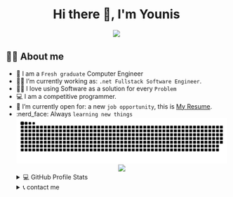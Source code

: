 <div align='center'>
 <h1>Hi there 👋, I'm Younis</h1>
</div>
<p align="center">
  <a href="https://github.com/DenverCoder1/readme-typing-svg"><img src="https://readme-typing-svg.herokuapp.com?lines=.Net+Developer;React+Native+Developer;Computer+Engineering+Student;Competitive+Programmer;DS%20|%20Algorithms%20|%20OOP%20;Always%20learning%20new%20things&center=true&width=500&height=50"></a>
</p>
<h2>💁‍♂️ About me </h2>
 <ul>
 <li>🏫 I am a <code>Fresh graduate</code> Computer Engineer</li>
 <li>👨‍🎓 I’m currently working as: <code>.net Fullstack Software Engineer</code>.</li>
 <li>👨‍💻 I love using Software as a solution for every <code>Problem</code></li>
 <li>💻 I am a competitive programmer.</li>
 <li> 🤔 I’m currently open for: a new <code>job opportunity</code>, this is <a href="https://drive.google.com/file/d/1W-cgVj0EuwfsKCZ-ISm6h6Hmx1BysRhF/view?usp=drive_link">My Resume</a>.</li>
<li>:nerd_face: Always <code>learning new things</code></li>
<div align="center">
  <a href="https://github.com/AhmedYounis20">
  <img  src="https://github.com/1999AZZAR/1999AZZAR/blob/main/resources/img/grid-snake.svg"
       alt="snake" /></a>
       <br>
  <img  src="https://komarev.com/ghpvc/?username=AhmedYounis20"/>

</div>
<details> 
  <summary>💻 GitHub Profile Stats</summary>
  <div>
    <h2 align="center"> 📊 Github stats </h2>
      <br/>
        <p align="center">
          <a href="https://github.com/AhmedYounis20/">
          <img src="https://github-readme-stats.vercel.app/api/top-langs/?username=AhmedYounis20&langs_count=6&theme=onedark&layout=compact&hide_border=true" alt="AhmedYounis20 :: Top Langs" /></a>
        </p>
        <p align="center">
          <a href="https://github.com/AhmedYounis20/">
          <img width="49.5%" src="https://github-readme-stats.vercel.app/api?username=AhmedYounis20&show_icons=true&theme=onedark&hide_border=true" />
          <img width="49.5%" src="https://github-readme-streak-stats.herokuapp.com/?user=AhmedYounis20&theme=onedark&hide_border=true" />
          </a>
       </p>
     <br>
  </div>    
   
</details>
<details>

  <summary>📞 contact me</summary>
<div>
  <samp>
    <h2 align="center">😎 you can reach me by:</h2>
      <hr>
    <p align="center">
      <a href="https://www.linkedin.com/in/ahmed-younis-59a2b1200/" target="blank"><img align="center"
         src="https://img.shields.io/badge/linkedin-%231DA1F2.svg?style=for-the-badge&logo=linkedin&logoColor=white"
         alt="azzar" height="30"/></a>
      <a href="https://www.facebook.com/20Younis02/" target="blank"><img align="center"
         src="https://img.shields.io/badge/facebook-4267B2.svg?style=for-the-badge&logo=facebook&logoColor=white"
         alt="azzar" height="30"/></a>
      <a href="https://mailto:Ahmed.M.Younis20@gmail.com" target="blank"><img align="center"
         src="https://img.shields.io/badge/gmail-EA4335.svg?style=for-the-badge&logo=gmail&logoColor=white"
         alt="azzar" height="30"/></a>
    </p>
  <p align="center">
      <a href="https://wa.me/+201098015491" target="blank"><img align="center"
         src="https://img.shields.io/badge/whatsapp-4B7F1.svg?style=for-the-badge&logo=whatsapp&logoColor=white"
         alt="azzar" height="30"/></a>
    </p>
  </samp>
</div>
</details>
<br>

<!--
**AhmedYounis20/AhmedYounis20** is a ✨ _special_ ✨ repository because its `README.md` (this file) appears on your GitHub profile.

Here are some ideas to get you started:

- 🔭 I’m currently working on ...
- 🌱 I’m currently learning ...
- 👯 I’m looking to collaborate on ...
- 🤔 I’m looking for help with ...
- 💬 Ask me about ...
- 📫 How to reach me: ...
- 😄 Pronouns: ...
- ⚡ Fun fact: ...
-->


